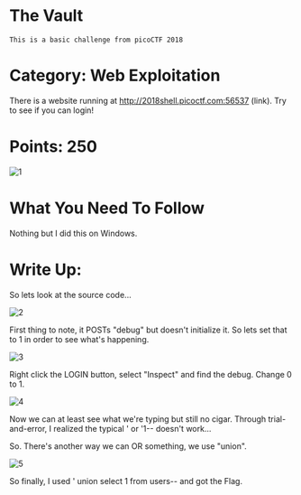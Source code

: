 # The Vault

	This is a basic challenge from picoCTF 2018

# Category: Web Exploitation

  There is a website running at http://2018shell.picoctf.com:56537 (link). Try to see if you can login! 

# Points: 250

![1](https://user-images.githubusercontent.com/31195314/52682966-4a5af280-2f0f-11e9-854a-d79823ad384d.PNG)

# What You Need To Follow

Nothing but I did this on Windows.

# Write Up:

So lets look at the source code...

![2](https://user-images.githubusercontent.com/31195314/52682968-4cbd4c80-2f0f-11e9-9d26-dff55cd18d90.PNG)

First thing to note, it POSTs "debug" but doesn't initialize it. So lets set that to 1 in order to see what's happening.

![3](https://user-images.githubusercontent.com/31195314/52682973-4e871000-2f0f-11e9-99bc-8565940e94be.PNG)

Right click the LOGIN button, select "Inspect" and find the debug. Change 0 to 1.

![4](https://user-images.githubusercontent.com/31195314/52682974-5050d380-2f0f-11e9-9f83-0b93dcbd375a.PNG)

Now we can at least see what we're typing but still no cigar. Through trial-and-error, I realized the typical ' or '1-- doesn't work...

So. There's another way we can OR something, we use "union".

![5](https://user-images.githubusercontent.com/31195314/52682975-52b32d80-2f0f-11e9-9ffe-4d03e3bee852.PNG)

So finally, I used ' union select 1 from users-- and got the Flag.
